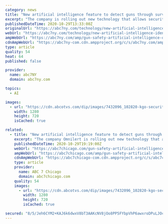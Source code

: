```yaml
---
category: news
title: "New artificial intelligence feature to detect guns through surveillance video"
excerpt: "The company is rolling out new technology that allows security cameras to identify a gun, and alert guards in the area of the potential threat."
publishedDateTime: 2020-10-29T13:33:00Z
originalUrl: "https://abc7ny.com/technology/new-artificial-intelligence-identifies-guns-in-security-video/7431778/"
webUrl: "https://abc7ny.com/technology/new-artificial-intelligence-identifies-guns-in-security-video/7431778/"
ampWebUrl: "https://abc7ny.com/amp/gun-safety-artificial-intelligence-omnilert-security-cameras/7431778/"
cdnAmpWebUrl: "https://abc7ny-com.cdn.ampproject.org/c/s/abc7ny.com/amp/gun-safety-artificial-intelligence-omnilert-security-cameras/7431778/"
type: article
quality: 54
heat: 64
published: false

provider:
  name: abc7NY
  domain: abc7ny.com

topics:
  - AI

images:
  - url: "https://cdn.abcotvs.com/dip/images/7432096_102820-kgo-security-cameras-omilert-img_Image_00-00-06,11.jpg"
    width: 1280
    height: 720
    isCached: true

related:
  - title: "New artificial intelligence feature to detect guns through surveillance video"
    excerpt: "The company Omnilert is rolling out new technology that allows security cameras to identify a gun, and alert guards in the area of the potential threat. The hope is to use this tool in schools, airports,"
    publishedDateTime: 2020-10-29T19:19:00Z
    webUrl: "https://abc7chicago.com/gun-safety-artificial-intelligence-omnilert-security-cameras/7431778/"
    ampWebUrl: "https://abc7chicago.com/amp/gun-safety-artificial-intelligence-omnilert-security-cameras/7431778/"
    cdnAmpWebUrl: "https://abc7chicago-com.cdn.ampproject.org/c/s/abc7chicago.com/amp/gun-safety-artificial-intelligence-omnilert-security-cameras/7431778/"
    type: article
    provider:
      name: ABC 7 Chicago
      domain: abc7chicago.com
    quality: 54
    images:
      - url: "https://cdn.abcotvs.com/dip/images/7432096_102820-kgo-security-cameras-omilert-img_Image_00-00-06,11.jpg"
        width: 1280
        height: 720
        isCached: true

secured: "8/5/Jeh6CYM2+KAJ6k6dwxV8bT3AAKcNV8jOo8PP5FYbpVhP6awxroDPuLJOc5PMYleS5ROWjynnAqj1vTzvM5WJlTH8Q4H2r9dMlOhRibk5VnNqprlg47H3pLURGXlWz7MiUZykJraZ0R/3/6SnG/6neMTFfa6r1vlChqYOu88nuwMPE520WCImb69UM5nOrAJLxDuRjR7bP1Qd+Y5cTKKygdDhXZ9NqMR4Okf4AhpBC51LxWQ/JUFAih/CrBBVkLHTKmXrYzdpMFqKf8dytloV2HqmV/pge16DTwbWkrSekA9NeKsmIiXoTH5mQWBn1kEaPmcK/9ruvO7vSkDvULGo2WxQVdbjucKC9jJLVHo=;Phnly28c9OR6TofoXosSXA=="
---
```



